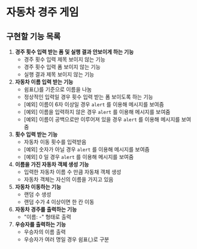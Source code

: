 # 자동차 경주 게임

## 구현할 기능 목록

1. **경주 횟수 입력 받는 폼 및 실행 결과 안보이게 하는 기능**
   * 경주 횟수 입력 제목 보이지 않는 기능
   * 경주 횟수 입력 폼 보이지 않는 기능
   * 실행 결과 제목 보이지 않는 기능
2. **자동차 이름 입력 받는 기능**
   - 쉼표(,)를 기준으로 이름을 나눔
   - 정상적인 입력일 경우 횟수 입력 받는 폼 보이도록 하는 기능
   - [예외] 이름이 6자 이상일 경우 `alert` 를 이용해 메시지를 보여줌
   - [예외] 이름을 입력하지 않은 경우 `alert` 를 이용해 메시지를 보여줌
   - [예외] 이름이 공백으로만 이루어져 있을 경우 `alert` 를 이용해 메시지를 보여줌
3. **횟수 입력 받는 기능**
   * 자동차 이동 횟수를 입력받음
   * [예외] 숫자가 아닐 경우 `alert` 를 이용해 메시지를 보여줌
   * [예외] 0 일 경우 `alert` 를 이용해 메시지를 보여줌
4. **이름을 가진 자동차 객체 생성 기능**
   * 입력한 자동차 이름 수 만큼 자동채 객체 생성
   * 자동차 객체는 자신의 이름을 가지고 있음
5. **자동차 이동하는 기능**
   * 랜덤 수 생성
   * 랜덤 수가 4 이상이면 한 칸 이동
6. **자동차 경주를 출력하는 기능**
   * "이름: -" 형태로 출력
7. **우승자를 출력하는 기능**
   * 우승자의 이름 출력
   * 우승자가 여러 명일 경우 쉼표(,)로 구분

